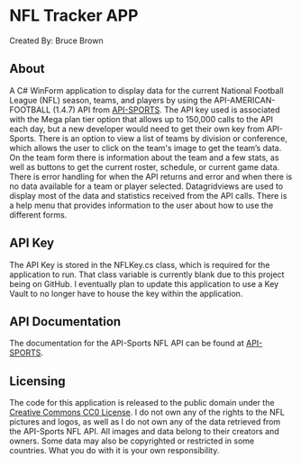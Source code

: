# NFL Tracker APP
Created By: Bruce Brown

## About

A C# WinForm application to display data for the current National Football League (NFL) season, teams, and players by using the API-AMERICAN-FOOTBALL (1.4.7) API from [API-SPORTS](https://v1.american-football.api-sports.io). The API key used is associated with the Mega plan tier option that allows up to 150,000 calls to the API each day, but a new developer would need to get their own key from API-Sports. There is an option to view a list of teams by division or conference, which allows the user to click on the team's image to get the team’s data. On the team form there is information about the team and a few stats, as well as buttons to get the current roster, schedule, or current game data. There is error handling for when the API returns and error and when there is no data available for a team or player selected. Datagridviews are used to display most of the data and statistics received from the API calls. There is a help menu that provides information to the user about how to use the different forms.

## API Key

The API Key is stored in the NFLKey.cs class, which is required for the application to run. That class variable is currently blank due to this project being on GitHub. I eventually plan to update this application to use a Key Vault to no longer have to house the key within the application.

## API Documentation
The documentation for the API-Sports NFL API can be found at [API-SPORTS](https://api-sports.io/documentation/nfl/v1).

## Licensing
The code for this application is released to the public domain under the [Creative Commons CC0 License](https://creativecommons.org/publicdomain/zero/1.0/). I do not own any of the rights to the NFL pictures and logos, as well as I do not own any of the data retrieved from the API-Sports NFL API. All images and data belong to their creators and owners. Some data may also be copyrighted or restricted in some countries. What you do with it is your own responsibility.
